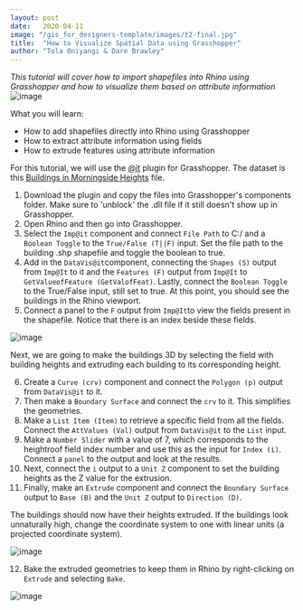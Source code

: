 ```yaml
---
layout: post
date:   2020-04-11
image: "/gis_for_designers-template/images/t2-final.jpg"
title:  "How to Visualize Spatial Data using Grasshopper"
author: "Tola Oniyangi & Dare Brawley"
---
```

*This tutorial will cover how to import shapefiles into Rhino using Grasshopper and how to visualize them based on attribute information*
![image](/gis_for_designers-template/images/t2-final.jpg)

What you will learn:
* How to add shapefiles directly into Rhino using Grasshopper
* How to extract attribute information using fields
* How to extrude features using attribute information

For this tutorial, we will use the [@it](https://www.food4rhino.com/app/it) plugin for Grasshopper. The dataset is this [Buildings in Morningside Heights](buildings_mh) file.  
1. Download the plugin and copy the files into Grasshopper's components folder. Make sure to 'unblock' the .dll file if it still doesn't show up in Grasshopper. 
2. Open Rhino and then go into Grasshopper. 
3. Select the `Imp@it` component and connect `File Path` to C:/ and a `Boolean Toggle` to the `True/False (T||F)` input. Set the file path to the building .shp shapefile and toggle the boolean to true. 
4. Add in the `DataVis@it`component, connecting the `Shapes (S)` output from `Imp@It` to it and the `Features (F)` output from `Imp@It` to `GetValueofFeature (GetValofFeat)`. Lastly, connect the `Boolean Toggle` to the True/False input, still set to true.
At this point, you should see the buildings in the Rhino viewport.
5. Connect a panel to the `F` output from `Imp@It`to view the fields present in the shapefile. Notice that there is an index beside these fields.

![image](/gis_for_designers-template/images/t2-01.JPG)

Next, we are going to make the buildings 3D by selecting the field with building heights and extruding each building to its corresponding height.

6. Create a `Curve (crv)` component and connect the `Polygon (p)` output from `DataVis@it` to it. 
7. Then make a `Boundary Surface` and connect the `crv` to it. This simplifies the geometries. 
8. Make a `List Item (Item)` to retrieve a specific field from all the fields. Connect the `AttValues (Val)` output from `DataVis@it` to the `List` input. 
9. Make a `Number Slider` with a value of 7, which corresponds to the heightroof field index number and use this as the input for `Index (i)`. Connect a `panel` to the output and look at the results. 
10. Next, connect the `i` output to a `Unit Z` component to set the building heights as the Z value for the extrusion. 
11. Finally, make an `Extrude` component and connect the `Boundary Surface` output to `Base (B)` and the `Unit Z` output to `Direction (D)`.  

The buildings should now have their heights extruded. If the buildings look unnaturally high, change the coordinate system to one with linear units (a projected coordinate system).

![image](/gis_for_designers-template/images/t2-02.JPG)

12. Bake the extruded geometries to keep them in Rhino by right-clicking on `Extrude` and selecting `Bake`.

![image](/gis_for_designers-template/images/t2-03.JPG)
